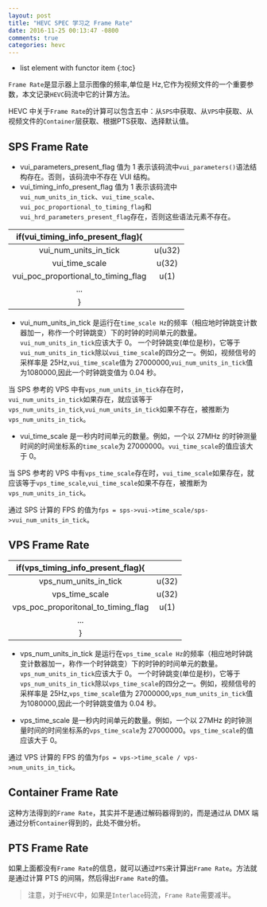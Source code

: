 ```yaml
---
layout: post
title: "HEVC SPEC 学习之 Frame Rate"
date: 2016-11-25 00:13:47 -0800
comments: true
categories: hevc
---
```


* list element with functor item
{:toc}

`Frame Rate`是显示器上显示图像的频率,单位是 Hz,它作为视频文件的一个重要参数，本文记录`HEVC`码流中它的计算方法。  

<!--more-->

HEVC 中关于`Frame Rate`的计算可以包含五中：从`SPS`中获取、从`VPS`中获取、从视频文件的`Container`层获取、根据PTS获取、选择默认值。  

## SPS Frame Rate

* vui_parameters_present_flag 值为 1 表示该码流中`vui_parameters()`语法结构存在。否则，该码流中不存在 VUI 结构。  
* vui_timing_info_present_flag 值为 1 表示该码流中`vui_num_units_in_tick`、`vui_time_scale`、`vui_poc_proportional_to_timing_flag`和`vui_hrd_parameters_present_flag`存在，否则这些语法元素不存在。  

| if(vui_timing_info_present_flag){ | |
| :---: | :---: |
| vui_num_units_in_tick | u(u32) |
| vui_time_scale | u(32) |
| vui_poc_proportional_to_timing_flag | u(1) |
| ... | |
|}| |

* vui_num_units_in_tick 是运行在`time_scale Hz`的频率（相应地时钟跳变计数器加一，称作一个时钟跳变）下的时钟的时间单元的数量。`vui_num_units_in_tick`应该大于 0。
一个时钟跳变(单位是秒)，它等于`vui_num_units_in_tick`除以`vui_time_scale`的四分之一。例如，视频信号的采样率是 25Hz,`vui_time_scale`值为 27000000,`vui_num_units_in_tick`值为1080000,因此一个时钟跳变值为 0.04 秒。  

当 SPS 参考的 VPS 中有`vps_num_units_in_tick`存在时，`vui_num_units_in_tick`如果存在，就应该等于`vps_num_units_in_tick`,`vui_num_units_in_tick`如果不存在，被推断为`vps_num_units_in_tick`。  

* vui_time_scale 是一秒内时间单元的数量。例如，一个以 27MHz 的时钟测量时间的时间坐标系的`time_scale`为 27000000。`vui_time_scale`的值应该大于 0。  

当 SPS 参考的 VPS 中有`vps_time_scale`存在时，`vui_time_scale`如果存在，就应该等于`vps_time_scale`,`vui_time_scale`如果不存在，被推断为`vps_num_units_in_tick`。  

通过 SPS 计算的 FPS 的值为`fps = sps->vui->time_scale/sps->vui_num_units_in_tick`。  

## VPS Frame Rate

| if(vps_timing_info_present_flag){ | |
| :---: | :---: |
| vps_num_units_in_tick | u(32) |
| vps_time_scale | u(32) |
| vps_poc_proporitonal_to_timing_flag | u(1) |
| ... | |
|}| |

* vps_num_units_in_tick 是运行在`vps_time_scale Hz`的频率（相应地时钟跳变计数器加一，称作一个时钟跳变）下的时钟的时间单元的数量。`vps_num_units_in_tick`应该大于 0。
一个时钟跳变(单位是秒)，它等于`vps_num_units_in_tick`除以`vps_time_scale`的四分之一。例如，视频信号的采样率是 25Hz,`vps_time_scale`值为 27000000,`vps_num_units_in_tick`值为1080000,因此一个时钟跳变值为 0.04 秒。  

* vps_time_scale 是一秒内时间单元的数量。例如，一个以 27MHz 的时钟测量时间的时间坐标系的`vps_time_scale`为 27000000。`vps_time_scale`的值应该大于 0。  

通过 VPS 计算的 FPS 的值为`fps = vps->time_scale / vps->num_units_in_tick`。  

## Container Frame Rate

这种方法得到的`Frame Rate`，其实并不是通过解码器得到的，而是通过从 DMX 端通过分析`Container`得到的，此处不做分析。

## PTS Frame Rate

如果上面都没有`Frame Rate`的信息，就可以通过`PTS`来计算出`Frame Rate`。方法就是通过计算 PTS 的间隔，然后得出`Frame Rate`的值。


> 注意，对于`HEVC`中，如果是`Interlace`码流，`Frame Rate`需要减半。  

